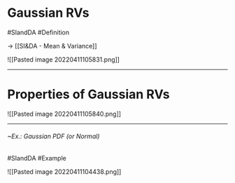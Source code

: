 # Gaussian RVs
#SIandDA #Definition 

-> [[SI&DA - Mean & Variance]]

![[Pasted image 20220411105831.png]]

---
# Properties of Gaussian RVs
![[Pasted image 20220411105840.png]]

---
###### ~Ex.: Gaussian PDF (or Normal)
#SIandDA #Example 

![[Pasted image 20220411104438.png]]